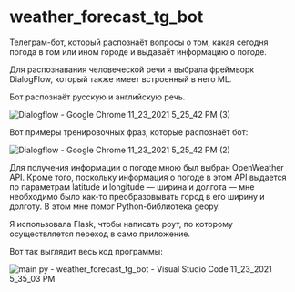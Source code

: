 # weather_forecast_tg_bot
Телеграм-бот, который распознаёт вопросы о том, какая сегодня погода в том или ином городе и выдаваёт информацию о погоде.


Для распознавания человеческой речи я выбрала фреймворк DialogFlow, который также имеет встроенный в него ML.

Бот распознаёт русскую и английскую речь.

![Dialogflow - Google Chrome 11_23_2021 5_25_42 PM (3)](https://user-images.githubusercontent.com/65489941/143042569-6d8847b7-5c94-4288-a544-7ce664ce4c86.png)

Вот примеры тренировочных фраз, которые распознаёт бот:

![Dialogflow - Google Chrome 11_23_2021 5_25_42 PM (2)](https://user-images.githubusercontent.com/65489941/143042613-7506fe3b-eb3a-4fc7-98e9-ecd5f58f56af.png)


Для получения информации о погоде мною был выбран OpenWeather API.
Кроме того, поскольку информация о погоде в этом API выдается по параметрам latitude и longitude — ширина и долгота — мне необходимо было как-то преобразовывать город в его ширину и долготу. В этом мне помог Python-библиотека geopy.

Я использовала Flask, чтобы написать роут, по которому осуществляется переход в само приложение.

Вот так выглядит весь код программы:

![main py - weather_forecast_tg_bot - Visual Studio Code 11_23_2021 5_35_03 PM](https://user-images.githubusercontent.com/65489941/143043903-36128428-8b61-4ee6-8dd2-d17889efe819.png)
